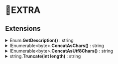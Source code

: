 # 🧩EXTRA

## Extensions

<details>
<summary>
Enum.<b>GetDescription()</b> : string
</summary>

```csharp
enum Test
{
  [Description("e 1")]
  E1,
  E2,
}

Test.E1.GetDescription() // "e 1"
Test.E2.GetDescription() // "E2"
```

</details>

<details>
<summary>
IEnumerable&lt;byte&gt;.<b>ConcatAsChars()</b> : string
</summary>

```csharp
[64].ConcatAsChars() // "A"
```

</details>

<details>
<summary>
IEnumerable&lt;byte&gt;.<b>ConcatAsUtf8Chars()</b> : string
</summary>

```csharp
[208, 175].ConcatAsUtf8Chars() // "Я"
```

</details>

<details>
<summary>
string.<b>Truncate(int length)</b> : string
</summary>

```csharp
"".Truncate(1) // ""
"a".Truncate(1) // "a"
"ab".Truncate(1) // "a"
```

</details>
